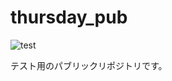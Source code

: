 # thursday_pub
![test](![test_page-0001](https://github.com/Tamitsa/thursday_pub/assets/166803672/d061e21e-5cce-43d2-883c-f1bf63f726d1)
)

テスト用のパブリックリポジトリです。
